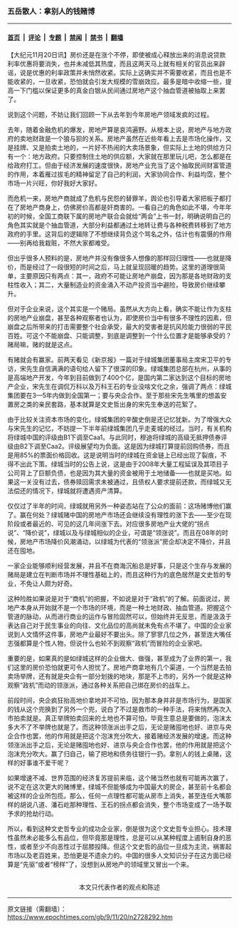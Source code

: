 ### 五岳散人：拿别人的钱赌博

---

#### [首页](../../../..?n2728292) &nbsp;|&nbsp; [评论](../../../../../epoch-comment?n2728292) &nbsp;|&nbsp; [专题](../../../../../epoch-special?n2728292) &nbsp;|&nbsp; [禁闻](../../../../../epoch-news?n2728292) &nbsp;|&nbsp; [禁书](../../../../../books?n2728292) &nbsp;|&nbsp; [翻墙](https://github.com/gfw-breaker/nogfw/blob/master/README.md?n2728292)


<div class="post_content" id="artbody" itemprop="articleBody">
 <!-- article content begin -->
 <p>
  【大纪元11月20日讯】房价还是在涨个不停，即使被成心释放出来的消息说贷款利率优惠将要消失，也并未减低其热度，而且这两天马上就有相关的官员出来辟谣，说是优惠的利率政策并未悄然收紧。实际上这确实并不需要收紧，而且也是不能收紧的，一旦收紧，恐怕就会引发大规模的雪崩效应。最多是暗中收缩一些，提高一下门槛以保证更多的真金白银从民间通过房地产这个抽血管道被抽取上来罢了。
 </p>
 <p>
  说到这个问题，不妨让我们回顾一下从去年到今年房地产领域发疯的过程。
 </p>
 <p>
  去年，随着金融危机的爆发，房地产算是哀鸿遍野。从根本上说，房地产与地方政府的卖地财政是一个狼与狈的关系。房地产虽然在近些年看上去是市场化操作，又是挂牌、又是拍卖土地的，一片好不热闹的大卖场景象，但实际上土地的供给方只有一个：地方政府。只要控制住土地的供应额，大家就在那里玩儿吧，怎么都是在给政府打工。但由于经济发展的速度很快，房地产业充当了这个抽取民间财富管道的作用，本着雁过拔毛的精神留足了自己的利润，大家协同合作、利益均霑，整个市场一片兴旺，你好我好大家好。
 </p>
 <p>
  而危机一来，房地产商就成了危机与民怨的替罪羊，舆论也引导着大家把板子都打在了房地产商身上，仿佛房价高都是奸商害的。一看自己的角色如此不堪，今年年初的时候，全国工商联下属的房地产联合会就给“两会”上书一封，明确说明自己的角色其实就是个抽血管道，大部分利益都通过土地转让费与各种税费转移到了地方政府的手里。这背后的逻辑除了不想继续背负这个骂名之外，估计也有震慑的作用——别再给我栽赃，不然大家都难受。
 </p>
 <p>
  但出乎很多人预料的是，房地产并没有像很多人想像的那样回归理性——也就是降价，而是经过了一段很短的时间之后，马上就呈现回暖的趋势。这里的道理很简单，主要原因只有两点：其一，政府不可能让房地产崩盘，因为那是各地财政的支柱性收入；其二，大量制造业的资金涌入不动产投资当中避险，导致房价继续攀升。
 </p>
 <p>
  但对于企业来说，这个其实是一个赌局。虽然从大方向上看，确实不能让作为支柱的房地产业崩盘，甚至各种观察者也认为，即使房价当中有很多不理性的因素，但崩盘之后所带来的打击需要整个社会承受，最大的受害者是抗风险能力很弱的平民百姓。可这个不能崩盘、只能调整，到底是调整到一个什么位置才是能够承受的？赌局嘛，赌的就是这点。
 </p>
 <p>
  有赌就会有赢家。前两天看见《新京报》一篇对于绿城集团董事局主席宋卫平的专访，宋先生自信满满的语句给人留下了很深的印象。绿城集团总部在杭州，从事的是高端地产开发，今年到目前做到了400个亿，是国内第二家达到这个目标的房地产企业，宋先生在调侃万科以及万科王石的专业没啥文化之余，强调了两点：绿城集团要在3—5年内做到全国第一；要与央企合作。至于那些宋先生嘴里的想盖安置房之类的亲民套路，基本就算是文史哲出身的宋先生奉送的花絮了。
 </p>
 <p>
  由于比较关注资本市场的变化，绿城集团的辛酸史倒是还记忆犹新。为了增强大众与宋先生的记忆，不妨提一下半年前绿城集团几乎走麦城的经过。当时，有关机构将绿城中国的评级由B1下调至Caa1。与此同时，穆迪将绿城的高级无抵押债券评级由B2下调至Caa2。评级展望均为负面。这是因为绿城打算提前回购债券，而且是用85%的票面价格回收。这是说明当时的绿城在资金链上已经出现了裂痕，不得不出此下策。绿城当时的公告上说，这是由于2008年大量工程延误及其项目子公司背上了巨额负债，也是因为其大量的资金被用于土地储备——也就是买地。如果这一关没有过去，债券赎回需求未被通过，且债权人要求提前还款，而绿城又无法偿还的情况下，绿城就将遭遇资产清算。
 </p>
 <p>
  仅仅过了半年的时间，绿城就用另外一种姿态站在了公众的面前：这场赌博他们赢了。赢在何处？绿城赌中国的房地产市场还会继续没有理性的涨下去——至少在现阶段或者最近的、可见的这几年间涨下去。对应很多房地产业大佬的“拐点说”、“降价说”，绿城以及与绿城相似的企业，可谓是“领涨说”。而且在08年的时候，房地产市场降价风潮涌动，以绿城为代表的“领涨派”房企却决定不降价，并且还在囤地。
 </p>
 <p>
  一家企业能够顺利经营发展，并且不在商海沉船总是好事，只是这个生存与发展的赌局是建立在判断市场并不理性基础上的，而且这种行为的底色居然是文史哲的专业，不免让人颇为好奇。
 </p>
 <p>
  这种险胜如果说是对于“商机”的把握，不如说是对于“政机”的了解。前面说过，房地产本身从开始就不是一个市场的环境，而是一种土地财政、抽血管道。把握这个管道的脉动，从而进行商业的运作与冒险固然可以，但始终并无反思，而是汲汲于表达自己对于民生事业的向往、文化品位的高尚就未免有点不堪了。中国的企业家说到人文情怀这件事，房地产业最好不要出头。除了寥寥几位之外，甚至连大嘴任志强都算是个性人物，但说什么也轮不到观察“政机”而冒险的企业家吧。
 </p>
 <p>
  重要的是，如果真的是如绿城这样的企业做大、做强，甚至成为了业界的第一，我们这里的房价恐怕就更可令人担忧了。房地产商拿地有几个渠道，一个当然是去拍卖场举牌，还有就是央企有一部分划拨的地块，那是不上市的，另外一个就是这种观察“政机”而动的领涨派，通过各种关系把自己绑在房价的战车上。
 </p>
 <p>
  前段时间，央企疯狂抬高地价拿地并不可怕，因为那本身并非是市场行为，是国家的钱从这个兜换到了另外一个兜，说白了不过是救市的一种手法，将来悄然再次入市拍卖就是。真正举牌拍卖回来的土地也不算可怕，毕竟生意总是要做的，泡沫太多大不了不举牌也就是了。而这种领涨派出手之后，无论是赌囤地也好、进京与央企合作也罢，他的作用就是把这个泡沫充分吹大，接着赌经济发展的增速。而这种领涨派出手之后，无论是赌囤地也好、进京与央企合作也罢，他的作用就是把这个泡沫充分吹大。赢了归自己，输了把地和债务往银行一扔。拿别人的钱上桌赌，这样的好事谁不爱干呢？
 </p>
 <p>
  如果增速不减、世界范围的经济复苏提前来临，这个赌当然也就有可能再次赢了，说不定在这次更大的赌博里，绿城不但能够成为中国最大的房企，甚至前十名都会被这样的企业所包揽。那么，任何一点理性都可能从房市上消失，甚至连任大嘴那样的胡说八道、潘石屹那种理性、王石的拐点都会消失，整个市场变成了一场予取予求的抢劫行动。
 </p>
 <p>
  所以，看到这种文史哲专业的成功企业家，倒是很为这个文史哲专业担心。技术理性虽然未必能多么有品位，但毕竟那是理性，总是可以从某种程度上遏制自身的恶性，或者至少不向恶性过于屈膝投降。但这个文史哲的品位一旦成为主流，祸害起市场以及老百姓来，恐怕更是不遗余力的。中国的很多人文知识分子在这方面已经算是“先驱”或者“榜样”了，没想到从房地产的领域里又冒出一个来。
  <font color="#ffffff">
   (http://www.dajiyuan.com)
  </font>
  <br/>
  <center>
   <font class="GY13">
    本文只代表作者的观点和陈述
   </font>
  </center>
 </p>
 <!-- article content end -->
 <div id="below_article_ad">
 </div>
</div>


---

原文链接（需翻墙）：https://www.epochtimes.com/gb/9/11/20/n2728292.htm